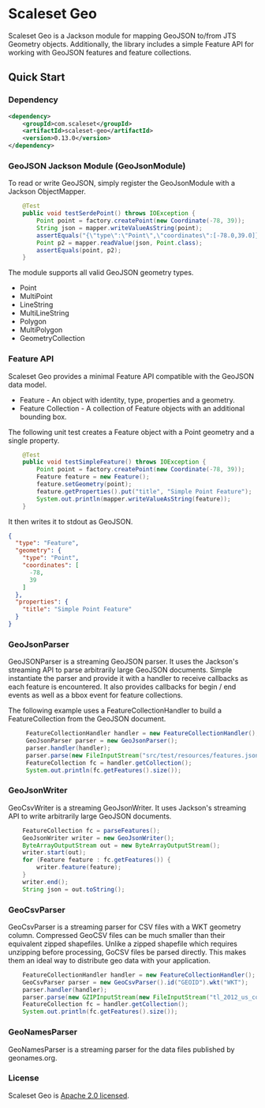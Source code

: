 Scaleset Geo
==============

Scaleset Geo is a Jackson module for mapping GeoJSON to/from JTS Geometry objects.  Additionally, the library includes a simple Feature API for working with GeoJSON features and feature collections. 

Quick Start
-----------

### Dependency


```xml
<dependency>
    <groupId>com.scaleset</groupId>
    <artifactId>scaleset-geo</artifactId>
    <version>0.13.0</version>
</dependency>
```

### GeoJSON Jackson Module (GeoJsonModule)

To read or write GeoJSON, simply register the GeoJsonModule with a Jackson ObjectMapper. 


```java
    @Test
    public void testSerdePoint() throws IOException {
        Point point = factory.createPoint(new Coordinate(-78, 39));
        String json = mapper.writeValueAsString(point);
        assertEquals("{\"type\":\"Point\",\"coordinates\":[-78.0,39.0]}", json);
        Point p2 = mapper.readValue(json, Point.class);
        assertEquals(point, p2);
    }
```

The module supports all valid GeoJSON geometry types.  

* Point            
* MultiPoint       
* LineString        
* MultiLineString   
* Polygon            
* MultiPolygon      
* GeometryCollection 


### Feature API

Scaleset Geo provides a minimal Feature API compatible with the GeoJSON data model.

* Feature - An object with identity, type, properties and a geometry.
* Feature Collection - A collection of Feature objects with an additional bounding box.

The following unit test creates a Feature object with a Point geometry and a single property.

```java
    @Test
    public void testSimpleFeature() throws IOException {
        Point point = factory.createPoint(new Coordinate(-78, 39));
        Feature feature = new Feature();
        feature.setGeometry(point);
        feature.getProperties().put("title", "Simple Point Feature");
        System.out.println(mapper.writeValueAsString(feature));
    }
```

It then writes it to stdout as GeoJSON.

```json
{
  "type": "Feature",
  "geometry": {
    "type": "Point",
    "coordinates": [
      -78,
      39
    ]
  },
  "properties": {
    "title": "Simple Point Feature"
  }
}
```


### GeoJsonParser

GeoJSONParser is a streaming GeoJSON parser. It uses the Jackson's streaming API to parse arbitrarily large GeoJSON documents.
Simple instantiate the parser and provide it with a handler to receive callbacks as each feature is encountered. It also provides
callbacks for begin / end events as well as a bbox event for feature collections.

The following example uses a FeatureCollectionHandler to build a FeatureCollection from the GeoJSON document.

```java
     FeatureCollectionHandler handler = new FeatureCollectionHandler();
     GeoJsonParser parser = new GeoJsonParser();
     parser.handler(handler);
     parser.parse(new FileInputStream("src/test/resources/features.json"));
     FeatureCollection fc = handler.getCollection();
     System.out.println(fc.getFeatures().size());
```

### GeoJsonWriter

GeoCsvWriter is a streaming GeoJsonWriter. It uses Jackson's streaming API to write arbitrarily large GeoJSON documents.

```java
    FeatureCollection fc = parseFeatures();
    GeoJsonWriter writer = new GeoJsonWriter();
    ByteArrayOutputStream out = new ByteArrayOutputStream();
    writer.start(out);
    for (Feature feature : fc.getFeatures()) {
        writer.feature(feature);
    }
    writer.end();
    String json = out.toString();
```

### GeoCsvParser

GeoCsvParser is a streaming parser for CSV files with a WKT geometry column. Compressed GeoCSV files can be much
smaller than their equivalent zipped shapefiles. Unlike a zipped shapefile which requires unzipping before processing,
GoCSV files be parsed directly. This makes them an ideal way to distribute geo data with your application.

```java
    FeatureCollectionHandler handler = new FeatureCollectionHandler();
    GeoCsvParser parser = new GeoCsvParser().id("GEOID").wkt("WKT");
    parser.handler(handler);
    parser.parse(new GZIPInputStream(new FileInputStream("tl_2012_us_county.csv.gz")));
    FeatureCollection fc = handler.getCollection();
    System.out.println(fc.getFeatures().size());
```

### GeoNamesParser

GeoNamesParser is a streaming parser for the data files published by geonames.org.

### License

Scaleset Geo is [Apache 2.0 licensed](http://www.apache.org/licenses/LICENSE-2.0.html).
